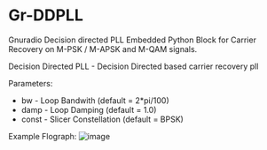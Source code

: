 # Gr-DDPLL
Gnuradio Decision directed PLL  Embedded Python Block for Carrier Recovery on M-PSK / M-APSK and M-QAM signals.

Decision Directed PLL - Decision Directed based carrier recovery pll

Parameters:
   * bw - Loop Bandwith (default = 2*pi/100)
   * damp - Loop Damping (default = 1.0)
   * const - Slicer Constellation (default = BPSK)

Example Flograph:
![image](https://github.com/Paulo-D2000/Gr-DDPLL/assets/58897843/b57088f7-84a5-4d72-ac75-0a700145796f)
